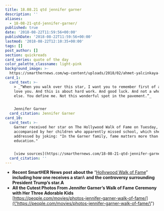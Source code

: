 ```yaml
---
title: 18.08.21 qtd jennifer garner
description: ''
aliases:
  - 18-08-21-qtd-jennifer-garner/
published: true
date: '2018-08-22T11:59:56+00:00'
publishDate: '2018-08-22T11:59:56+00:00'
lastmod: '2018-08-22T12:10:35+00:00'
tags: []
post_author: []
section: quickreads
card_series: quote of the day
color_palette_classname: light-pink
background_image: >-
  https://smarthernews.com/wp-content/uploads/2018/02/ahmet-yalcinkaya-84327-unsplash-360x360.jpg
card_1:
  card_text: >-
    > _“When you walk over this star, I want you to remember first of all that I
    love you. And this is about hard work. And good luck. And not a whole lot
    else. You define me. Not this wonderful spot in the pavement.”_


    Jennifer Garner
  card_citation: Jennifer Garner
card_10:
  card_text: >-
    Garner received her star on The Hollywood Walk of Fame on Tuesday,
    accompanied by her children who apparently missed school, which she
    addressed by joking: "In the Garner family, fame matters more than
    education."


    [view sources](https://smarthernews.com/18-08-21-qtd-jennifer-garner/)
  card_citation: ''
---
```

*   **Recent SmartHER News post about the** “[Hollywood Walk of Fame](\"https://smarthernews.com/18-08-08-trump-hollywood-star/\")” **including how one receives a star**A **and the controversy surrounding President Trump’s star.A**
*   **All the Cutest Photos From Jennifer Garner’s Walk of Fame Ceremony with Her Three Adorable Kids**  
    [https://people.com/movies/photos-jennifer-garner-walk-of-fame/](\"https://people.com/movies/photos-jennifer-garner-walk-of-fame/\")